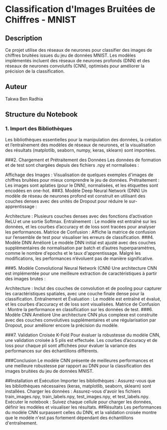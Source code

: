 # Classification d'Images Bruitées de Chiffres - MNIST
## Description
Ce projet utilise des réseaux de neurones pour classifier des images de chiffres bruitées issues du jeu de données MNIST. Les modèles implémentés incluent des réseaux de neurones profonds (DNN) et des réseaux de neurones convolutifs (CNN), optimisés pour améliorer la précision de la classification.

## Auteur
Takwa Ben Radhia

## Structure du Notebook
### 1. Import des Bibliothèques
Les bibliothèques essentielles pour la manipulation des données, la création et l’entraînement des modèles de réseaux de neurones, et la visualisation des résultats (matplotlib, seaborn, numpy, keras, sklearn) sont importées.

###2. Chargement et Prétraitement des Données
Les données de formation et de test sont chargées depuis des fichiers .npy et normalisées :

Affichage des Images : Visualisation de quelques exemples d'images de chiffres bruitées pour mieux comprendre le jeu de données.
Prétraitement : Les images sont aplaties (pour le DNN), normalisées, et les étiquettes sont encodées en one-hot.
###3. Modèle Deep Neural Network (DNN)
Un modèle de réseau de neurones profond est construit en utilisant des couches denses avec des unités de Dropout pour réduire le sur-apprentissage :

Architecture : Plusieurs couches denses avec des fonctions d’activation ReLU et une sortie Softmax.
Entraînement : Le modèle est entraîné sur les données, et les courbes d’accuracy et de loss sont tracées pour analyser les performances.
Matrice de Confusion : Affiche la matrice de confusion sur l’ensemble de test pour visualiser les erreurs de classification.
###4. Modèle DNN Amélioré
Le modèle DNN initial est ajusté avec des couches supplémentaires de normalisation par batch et d’autres hyperparamètres, comme le nombre d'epochs et le taux d'apprentissage. Malgré les modifications, les performances n’évoluent pas de manière significative.

###5. Modèle Convolutional Neural Network (CNN)
Une architecture CNN est implémentée pour une meilleure extraction de caractéristiques à partir des images brutes :

Architecture : Inclut des couches de convolution et de pooling pour capturer les caractéristiques spatiales, avec une couche finale dense pour la classification.
Entraînement et Évaluation : Le modèle est entraîné et évalué, et les courbes d’accuracy et de loss sont visualisées.
Matrice de Confusion : Montre la performance en classification sur les données de test.
###6. Modèle CNN Amélioré
Une architecture CNN plus complexe est construite avec des couches convolutives supplémentaires et une régularisation par Dropout, pour améliorer encore la précision du modèle.

###7. Validation Croisée K-Fold
Pour évaluer la robustesse du modèle CNN, une validation croisée à 5 plis est effectuée. Les courbes d’accuracy et de loss pour chaque pli sont affichées pour évaluer la variance des performances sur des échantillons différents.

###Conclusion
Le modèle CNN présente de meilleures performances et une meilleure robustesse par rapport au DNN pour la classification des images bruitées du jeu de données MNIST.

##Installation et Exécution
Importer les bibliothèques : Assurez-vous que les bibliothèques nécessaires (keras, matplotlib, seaborn, sklearn) sont installées.
Charger les données : Assurez-vous d'avoir les fichiers train_images.npy, train_labels.npy, test_images.npy, et test_labels.npy.
Exécuter le notebook : Suivez chaque cellule pour charger les données, définir les modèles et visualiser les résultats.
##Résultats
Les performances du modèle CNN surpassent celles du DNN, et la validation croisée montre que le modèle n'est pas fortement dépendant des échantillons d'entraînement.
